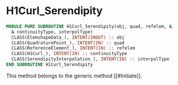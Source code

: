 # H1Curl_Serendipity

```fortran
MODULE PURE SUBROUTINE H1Curl_Serendipity(obj, quad, refelem, &
  & continuityType, interpolType)
  CLASS(ElemshapeData_), INTENT(INOUT) :: obj
  CLASS(QuadraturePoint_), INTENT(IN) :: quad
  CLASS(ReferenceElement_), INTENT(IN) :: refelem
  CLASS(H1Curl_), INTENT(IN) :: continuityType
  CLASS(SerendipityInterpolation_), INTENT(IN) :: interpolType
END SUBROUTINE H1Curl_Serendipity
```

This method belongs to the generic method [[#Initiate]].
